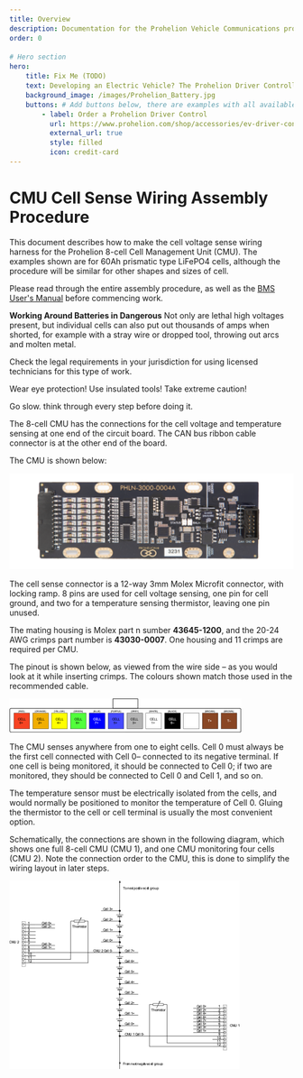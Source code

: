 ```yaml
---
title: Overview
description: Documentation for the Prohelion Vehicle Communications protocol
order: 0

# Hero section
hero:
    title: Fix Me (TODO)
    text: Developing an Electric Vehicle? The Prohelion Driver Controller Unit is designed to give you a head start with an off the shelf control platform to get you driving sooner.
    background_image: /images/Prohelion_Battery.jpg
    buttons: # Add buttons below, there are examples with all available options
        - label: Order a Prohelion Driver Control
          url: https://www.prohelion.com/shop/accessories/ev-driver-controls/
          external_url: true 
          style: filled
          icon: credit-card 
---
```


# CMU Cell Sense Wiring Assembly Procedure 

This document describes how to make the cell voltage sense wiring harness for the Prohelion 8-cell Cell Management Unit (CMU).  The examples shown are for 60Ah prismatic type LiFePO4 cells, although the procedure will be similar for other shapes and sizes of cell.  

Please read through the entire assembly procedure, as well as the [BMS User's Manual](http://localhost:4000/Battery_Management_System/User_Manual/Overview.md) before commencing work.

<div class="callout callout--danger">
    <p><strong>Working Around Batteries in Dangerous</strong> Not only are lethal high voltages present, but individual cells can also put out thousands of amps when shorted, for example with a stray wire or dropped tool, throwing out arcs and molten metal.</p>
    <p>Check the legal requirements in your jurisdiction for using licensed technicians for this type of work.</p>
    <p>Wear eye protection! Use insulated tools! Take extreme caution!</p>
    <p>Go slow. think through every step before doing it.</p>
</div>

The 8-cell CMU has the connections for the cell voltage and temperature sensing at one end of the circuit board.  The CAN bus ribbon cable connector is at the other end of the board.  

The CMU is shown below:

![CMU image](images/CMU_Shown_below.png)

The cell sense connector is a 12-way 3mm Molex Microfit connector, with locking ramp.  8 pins are used for cell voltage sensing, one pin for cell ground, and two for a temperature sensing thermistor, leaving one pin unused.  

The mating housing is Molex part n sumber <strong>43645-1200</strong>, and the 20-24 AWG crimps part number is <strong>43030-0007</strong>. One housing and 11 crimps are required per CMU.  

The pinout is shown below, as viewed from the wire side – as you would look at it while inserting crimps.  The colours shown match those used in the recommended cable.

![Colour diagram of CMU](images/pinout_colours.png)

The CMU senses anywhere from one to eight cells.  Cell 0 must always be the first cell connected with Cell 0– connected to its negative terminal.  If one cell is being monitored, it should be connected to Cell 0; if two are monitored, they should be connected to Cell 0 and Cell 1, and so on.  

The temperature sensor must be electrically isolated from the cells, and would normally be positioned to monitor the temperature of Cell 0.  Gluing the thermistor to the cell or cell terminal is usually the most convenient option.

Schematically, the connections are shown in the following diagram, which shows one full 8-cell CMU (CMU 1), and one CMU monitoring four cells (CMU 2).  Note the connection order to the CMU, this is done to simplify the wiring layout in later steps.

![CMU image](images/CMU_Thermistor.png)



